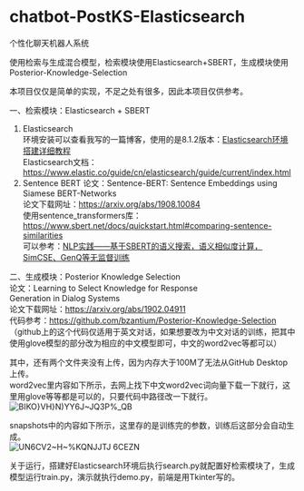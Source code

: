 # chatbot-PostKS-Elasticsearch
个性化聊天机器人系统

使用检索与生成混合模型，检索模块使用Elasticsearch+SBERT，生成模块使用Posterior-Knowledge-Selection

本项目仅仅是简单的实现，不足之处有很多，因此本项目仅供参考。

一、检索模块：Elasticsearch + SBERT  
1. Elasticsearch  
环境安装可以查看我写的一篇博客，使用的是8.1.2版本：[Elasticsearch环境搭建详细教程](https://blog.csdn.net/Friedrichor/article/details/124371742?spm=1001.2014.3001.5501)  
Elasticsearch文档：https://www.elastic.co/guide/cn/elasticsearch/guide/current/index.html  
2. Sentence BERT
论文：Sentence-BERT: Sentence Embeddings using Siamese BERT-Networks  
论文下载网址：https://arxiv.org/abs/1908.10084  
使用sentence_transformers库：https://www.sbert.net/docs/quickstart.html#comparing-sentence-similarities  
可以参考：[NLP实践——基于SBERT的语义搜索，语义相似度计算，SimCSE、GenQ等无监督训练](https://blog.csdn.net/weixin_44826203/article/details/119868241?spm=1001.2014.3001.5506)  

二、生成模块：Posterior Knowledge Selection  
论文：Learning to Select Knowledge for Response Generation in Dialog Systems  
论文下载网址：https://arxiv.org/abs/1902.04911  
代码参考：https://github.com/bzantium/Posterior-Knowledge-Selection （github上的这个代码仅适用于英文对话，如果想要改为中文对话的训练，把其中使用glove模型的部分改为相应的中文模型即可，中文的word2vec等都可以）  

其中，还有两个文件夹没有上传，因为内存大于100M了无法从GitHub Desktop上传。  
word2vec里内容如下所示，去网上找下中文word2vec词向量下载一下就行，这里用glove等等都是可以的，只要代码中路径改一下就行。  
![BIKO}VH}N)YY6J~JQ3P%_QB](https://user-images.githubusercontent.com/70964199/168311730-257672e6-7c08-4146-a337-9f1b9bd6448b.png)

snapshots中的内容如下所示，这里存的是训练完的参数，训练后这部分会自动生成。  
![UN6CV2~H~%KQNJJTJ 6CEZN](https://user-images.githubusercontent.com/70964199/168313949-53d618ff-2292-4308-8a45-72e834b4f8d6.png)  

关于运行，搭建好Elasticsearch环境后执行search.py就配置好检索模块了，生成模型运行train.py，演示就执行demo.py，前端是用Tkinter写的。
